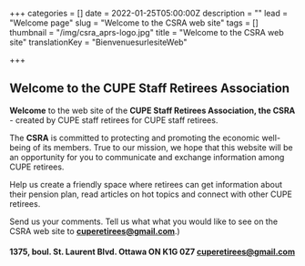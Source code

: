 +++
categories = []
date = 2022-01-25T05:00:00Z
description = ""
lead = "Welcome page"
slug = "Welcome to the CSRA web site"
tags = []
thumbnail = "/img/csra_aprs-logo.jpg"
title = "Welcome to the CSRA web site"
translationKey = "BienvenuesurlesiteWeb"

+++
## Welcome to the CUPE Staff Retirees Association

**Welcome** to the web site of the **CUPE Staff Retirees Association, the CSRA** - created by CUPE staff retirees for CUPE staff retirees.

The **CSRA** is committed to protecting and promoting the economic well-being of its members. True to our mission, we hope that this website will be an opportunity for you to communicate and exchange information among CUPE retirees.

Help us create a friendly space where retirees can get information about their pension plan, read articles on hot topics and connect with other CUPE retirees.

Send us your comments. Tell us what what you would like to see on the CSRA web site to  [**cuperetirees@gmail.com**](mailto:cuperetirees@gmail.com).)

#### **1375, boul. St. Laurent Blvd.  Ottawa ON K1G 0Z7 cuperetirees@gmail.com**